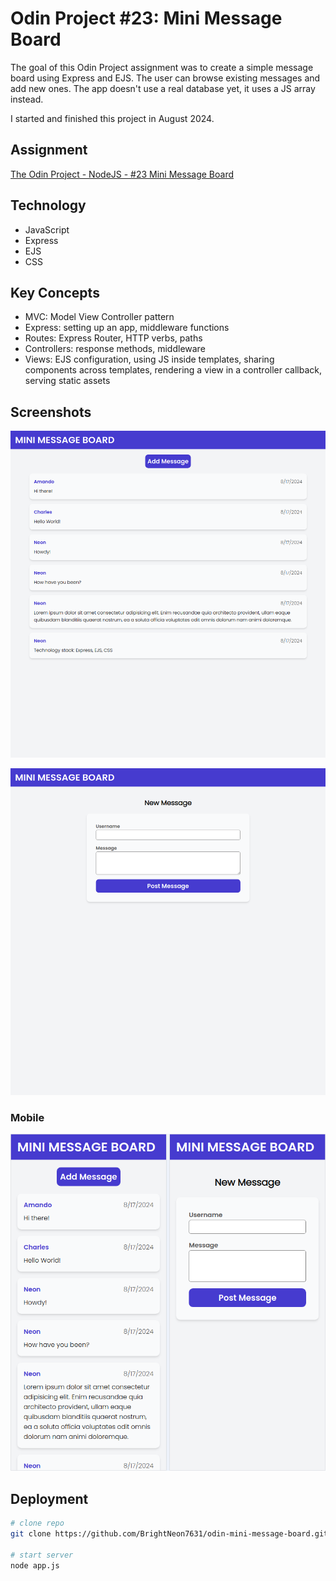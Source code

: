 # Odin Project #23: Mini Message Board

The goal of this Odin Project assignment was to create a simple message board using Express and EJS. The user can browse existing messages and add new ones. The app doesn't use a real database yet, it uses a JS array instead.

I started and finished this project in August 2024.

## Assignment

[The Odin Project - NodeJS - #23 Mini Message Board](https://www.theodinproject.com/lessons/node-path-nodejs-mini-message-board)

## Technology

- JavaScript
- Express
- EJS
- CSS

## Key Concepts

- MVC: Model View Controller pattern
- Express: setting up an app, middleware functions
- Routes: Express Router, HTTP verbs, paths
- Controllers: response methods, middleware
- Views: EJS configuration, using JS inside templates, sharing components across templates, rendering a view in a controller callback, serving static assets

## Screenshots

![Desktop Screenshot](screenshots/desktop1.png)

![Desktop Screenshot](screenshots/desktop2.png)

### Mobile

![Mobile Screenshot](screenshots/mobile.png)

## Deployment

```bash
# clone repo
git clone https://github.com/BrightNeon7631/odin-mini-message-board.git

# start server
node app.js
```

